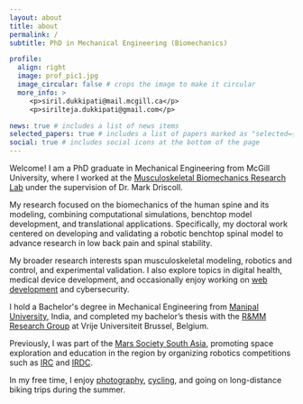 ```yaml
---
layout: about
title: about
permalink: /
subtitle: PhD in Mechanical Engineering (Biomechanics)

profile:
  align: right
  image: prof_pic1.jpg
  image_circular: false # crops the image to make it circular
  more_info: >
     <p>siril.dukkipati@mail.mcgill.ca</p>
     <p>sirilteja.dukkipati@gmail.com</p>

news: true # includes a list of news items
selected_papers: true # includes a list of papers marked as "selected={true}"
social: true # includes social icons at the bottom of the page
---
```


Welcome! I am a PhD graduate in Mechanical Engineering from McGill University, where I worked at the [Musculoskeletal Biomechanics Research Lab](https://www.mcgill.ca/mbr/people-1) under the supervision of Dr. Mark Driscoll.  

My research focused on the biomechanics of the human spine and its modeling, combining computational simulations, benchtop model development, and translational applications. Specifically, my doctoral work centered on developing and validating a robotic benchtop spinal model to advance research in low back pain and spinal stability.  

My broader research interests span musculoskeletal modeling, robotics and control, and experimental validation. I also explore topics in digital health, medical device development, and occasionally enjoy working on [web development](/picxel) and cybersecurity.  

I hold a Bachelor's degree in Mechanical Engineering from [Manipal University](https://manipal.edu/mu.html), India, and completed my bachelor’s thesis with the [R&MM Research Group](https://www.brubotics.eu/research/self-healing-research) at Vrije Universiteit Brussel, Belgium.  

Previously, I was part of the [Mars Society South Asia](https://southasia.marssociety.org/), promoting space exploration and education in the region by organizing robotics competitions such as [IRC](https://southasia.marssociety.org/indianroverchallenge/) and [IRDC](https://southasia.marssociety.org/irdc/).  

In my free time, I enjoy [photography](https://www.instagram.com/siril.td/), [cycling](https://www.strava.com/athletes/82563036), and going on long-distance biking trips during the summer.  

